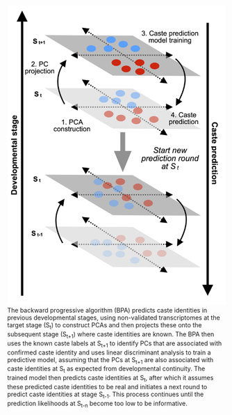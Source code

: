 <img src="BPA.png" width="512">
The backward progressive algorithm (BPA) predicts caste identities in previous developmental stages, using non-validated transcriptomes at the target stage (S<sub>t</sub>) to construct PCAs and then projects these onto the subsequent stage (S<sub>t+1</sub>) where caste identities are known. The BPA then uses the known caste labels at S<sub>t+1</sub> to identify PCs that are associated with confirmed caste identity and uses linear discriminant analysis to train a predictive model, assuming that the PCs at S<sub>t+1</sub> are also associated with caste identities at S<sub>t</sub> as expected from developmental continuity. The trained model then predicts caste identities at S<sub>t</sub>, after which it assumes these predicted caste identities to be real and initiates a next round to predict caste identities at stage S<sub>t-1</sub>. This process continues until the prediction likelihoods at S<sub>t-n</sub> become too low to be informative. 

